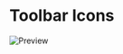 Toolbar Icons
========
![Preview](https://github.com/InScopeApps/InScopeIcons/raw/master/Toolbar/preview.png "Preview")